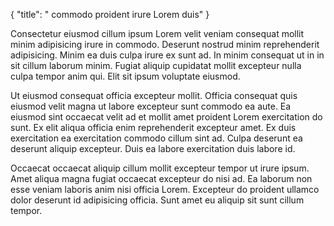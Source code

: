 {
  "title": " commodo proident irure Lorem duis"
}

Consectetur eiusmod cillum ipsum Lorem velit veniam consequat mollit minim adipisicing irure in commodo. Deserunt nostrud minim reprehenderit adipisicing. Minim ea duis culpa irure ex sunt ad. In minim consequat ut in in sit cillum laborum minim. Fugiat aliquip cupidatat mollit excepteur nulla culpa tempor anim qui. Elit sit ipsum voluptate eiusmod.

Ut eiusmod consequat officia excepteur mollit. Officia consequat quis eiusmod velit magna ut labore excepteur sunt commodo ea aute. Ea eiusmod sint occaecat velit ad et mollit amet proident Lorem exercitation do sunt. Ex elit aliqua officia enim reprehenderit excepteur amet. Ex duis exercitation ea exercitation commodo cillum sint ad. Culpa deserunt ea deserunt aliquip excepteur. Duis ea labore exercitation duis labore id.

Occaecat occaecat aliquip cillum mollit excepteur tempor ut irure ipsum. Amet aliqua magna fugiat occaecat excepteur do nisi ad. Ea laborum non esse veniam laboris anim nisi officia Lorem. Excepteur do proident ullamco dolor deserunt id adipisicing officia. Sunt amet eu aliquip sit sunt cillum tempor.